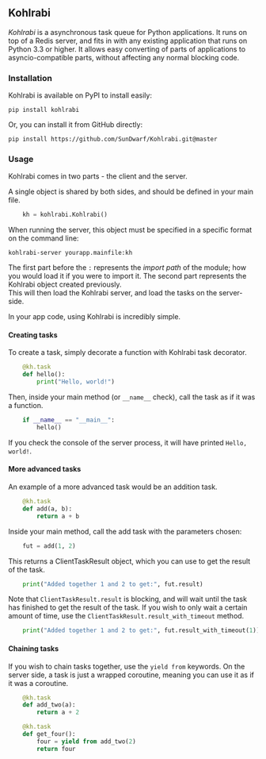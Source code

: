 ## Kohlrabi

*Kohlrabi* is a asynchronous task queue for Python applications.  It runs on top of a Redis server, and fits in with 
any existing application that runs on Python 3.3 or higher.  It allows easy converting of parts of applications to 
asyncio-compatible parts, without affecting any normal blocking code.
 
### Installation

Kohlrabi is available on PyPI to install easily:

	pip install kohlrabi

Or, you can install it from GitHub directly:

	pip install https://github.com/SunDwarf/Kohlrabi.git@master
	
### Usage

Kohlrabi comes in two parts - the client and the server.  

A single object is shared by both sides, and should be defined in your main file. 
 
```python
	kh = kohlrabi.Kohlrabi()
```

When running the server, this object must be specified in a specific format on the command line:

	kohlrabi-server yourapp.mainfile:kh
	
The first part before the `:` represents the *import path* of the module; how you would load it if you were to import
 it. The second part represents the Kohlrabi object created previously.  
This will then load the Kohlrabi server, and load the tasks on the server-side.

In your app code, using Kohlrabi is incredibly simple.  

#### Creating tasks

To create a task, simply decorate a function with Kohlrabi task decorator.

```python
	@kh.task
	def hello():
		print("Hello, world!")
```
		
Then, inside your main method (or `__name__` check), call the task as if it was a function.

```python
	if __name__ == "__main__":
		hello()
```
		
If you check the console of the server process, it will have printed `Hello, world!`.

#### More advanced tasks

An example of a more advanced task would be an addition task.

```python
	@kh.task
	def add(a, b):
		return a + b
```
		
Inside your main method, call the add task with the parameters chosen:

```python
	fut = add(1, 2)
```
	
This returns a ClientTaskResult object, which you can use to get the result of the task.

```python
	print("Added together 1 and 2 to get:", fut.result)
```	

Note that `ClientTaskResult.result` is blocking, and will wait until the task has finished to get the result of the 
task.  If you wish to only wait a certain amount of time, use the `ClientTaskResult.result_with_timeout` method.

```python
	print("Added together 1 and 2 to get:", fut.result_with_timeout(1))
```
	
#### Chaining tasks

If you wish to chain tasks together, use the `yield from` keywords.  On the server side, a task is just a wrapped 
coroutine, meaning you can use it as if it was a coroutine.

```python
	@kh.task
	def add_two(a):
		return a + 2

	@kh.task
	def get_four():
		four = yield from add_two(2)
		return four
```